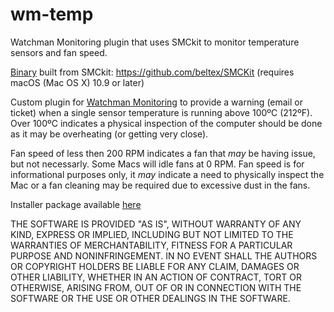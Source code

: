 # wm-temp
Watchman Monitoring plugin that uses SMCkit to monitor temperature sensors and fan speed.

[Binary](https://github.com/macitpros/wm-temp/tree/master/MonitoringClient/Utilities) built from SMCkit: https://github.com/beltex/SMCKit (requires macOS (Mac OS X) 10.9 or later)

Custom plugin for [Watchman Monitoring](https://www.watchmanmonitoring.com) to provide a warning (email or ticket) when a single sensor temperature is running above 100ºC (212ºF). Over 100ºC indicates a physical inspection of the computer should be done as it may be overheating (or getting very close). 

Fan speed of less then 200 RPM indicates a fan that _may_ be having issue, but not necessarly. Some Macs will idle fans at 0 RPM. Fan speed is for informational purposes only, it _may_ indicate a need to physically inspect the Mac or a fan cleaning may be required due to excessive dust in the fans.

Installer package available [here](https://github.com/macitpros/wm-temp/raw/master/wm-temp-fans/build/wm-temp-fans.pkg)

THE SOFTWARE IS PROVIDED "AS IS", WITHOUT WARRANTY OF ANY KIND, EXPRESS OR
IMPLIED, INCLUDING BUT NOT LIMITED TO THE WARRANTIES OF MERCHANTABILITY,
FITNESS FOR A PARTICULAR PURPOSE AND NONINFRINGEMENT. IN NO EVENT SHALL THE
AUTHORS OR COPYRIGHT HOLDERS BE LIABLE FOR ANY CLAIM, DAMAGES OR OTHER
LIABILITY, WHETHER IN AN ACTION OF CONTRACT, TORT OR OTHERWISE, ARISING FROM,
OUT OF OR IN CONNECTION WITH THE SOFTWARE OR THE USE OR OTHER DEALINGS IN
THE SOFTWARE.
